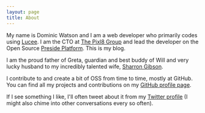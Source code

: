 ```yaml
---
layout: page
title: About
---
```


My name is Dominic Watson and I am a web developer who primarily codes using [Lucee](http://lucee.org). I am the CTO at [The Pixl8 Group](http://www.pixl8.co.uk) and lead the developer on the Open Source [Preside Platform](https://www.preside.org). This is my blog.

I am the proud father of Greta, guardian and best buddy of Will and very lucky husband to my incredibly talented wife, [Sharron Gibson](https://www.sharrongibson.co.uk/).

I contribute to and create a bit of OSS from time to time, mostly at GitHub. You can find all my projects and contributions on my [GitHub profile page](https://github.com/DominicWatson).

If I see something I like, I'll often tweet about it from my [Twitter profile]('https://twitter.com/dom_watson') (I might also chime into other conversations every so often).



